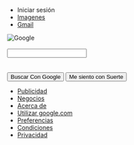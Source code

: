<html>
<head>
<link rel="stylesheet" href="style.css">
</head>
<body>
<ul id="toplist">
<li class="topwords"> Iniciar sesión </li>
<li class="topwords"> <a href="https://www.google.com.co/imghp?hl=es-419&tab=wi&ei=_PqzVtbJNILemAGVsr2wDg&ved=0EKouCBMoAQ">Imagenes </a></li>
<li class="topwords"> <a href="https://accounts.google.com/ServiceLogin?service=mail&passive=true&rm=false&continue=https://mail.google.com/mail/?tab%3Dwm&scc=1&ltmpl=default&ltmplcache=2&emr=1&osid=1"> Gmail </a></li>
</ul>
<div id="main">
<img src="google.jpg" alt="Google">
<div>
<form action="action_page.php">
<br>
<input class="form" type="text" name="busqueda"> <br> <br> <br>
<input class="botgoo" type="submit" value="Buscar Con Google">
<input class="lucky" type="submit" value="Me siento con Suerte">
</form>
</div>
<ul id="footer">
<li class="leftbttm"> <a href="https://www.google.com.co/intl/es-419/ads/?fg=1">Publicidad </a></li>  
<li class="leftbttm"> <a href="https://www.google.com.co/services/?fg=1">Negocios </a> </li> 
<li class="leftbttm"> <a href="https://www.google.com.co/intl/es-419/about/">Acerca de </a></li> 
<li class="leftbttm"> <a href="https://www.google.com/?gfe_rd=cr&ei=kN6zVvOrKa6w8weqhp4Y&gws_rd=cr&fg=1"> Utilizar google.com </a></li>
<li class="leftbttm"> <a href="https://www.google.com.co/preferences?hl=es-419"> Preferencias </a> </li>
<li class="leftbttm"> <a href="https://www.google.com.co/intl/es-419/policies/terms/regional.html"> Condiciones </a> </li>
<li class="leftbttm"> <a href="https://www.google.com.co/intl/es-419/policies/privacy/?fg=1"> Privacidad </a> </li>
</ul>
</body>
</html>
